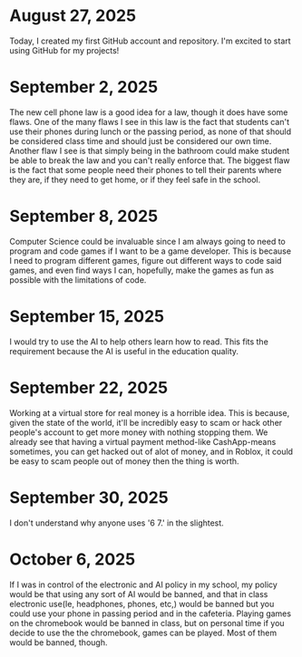 # August 27, 2025

Today, I created my first GitHub account and repository. I'm excited to start using GitHub for my projects!

# September 2, 2025
The new cell phone law is a good idea for a law, though it does have some flaws.
One of the many flaws I see in this law is the fact that students can't use their phones during lunch or the passing period, as none of that should be considered class time and should just be considered our own time. Another flaw I see is that simply being in the bathroom could make student be able to break the law and you can't really enforce that. The biggest flaw is the fact that some people need their phones to tell their parents where they are, if they need to get home, or if they feel safe in the school.

# September 8, 2025
Computer Science could be invaluable since I am always going to need to program and code games if I want to be a game developer. This is because I need to program different games, figure out different ways to code said games, and even find ways I can, hopefully, make the games as fun as possible with the limitations of code. 

 # September 15, 2025
I would try to use the AI to help others learn how to read. This fits the requirement because the AI is useful in the education quality.

# September 22, 2025
Working at a virtual store for real money is a horrible idea. This is because, given the state of the world, it'll be incredibly easy to scam or hack other people's account to get more money with nothing stopping them. We already see that having a virtual payment method-like CashApp-means sometimes, you can get hacked out of alot of money, and in Roblox, it could be easy to scam people out of money then the thing is worth. 

# September 30, 2025
I don't understand why anyone uses '6 7.' in the slightest.

# October 6, 2025
If I was in control of the electronic and AI policy in my school, my policy would be that using any sort of AI would be banned, and that in class electronic use(Ie, headphones, phones, etc,) would be banned but you could use your phone in passing period and in the cafeteria. Playing games on the chromebook would be banned in class, but on personal time if you decide to use the the chromebook, games can be played. Most of them would be banned, though. 
